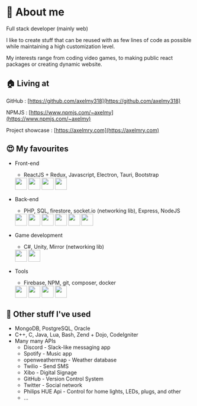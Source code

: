 # 👋 About me 
Full stack developer (mainly web)

I like to create stuff that can be reused with as few lines of code as possible while maintaining a high customization level.

My interests range from coding video games, to making public react packages or creating dynamic website.

## 🏠 Living at 
GitHub : [https://github.com/axelmy318](https://github.com/axelmy318)

NPMJS : [https://www.npmjs.com/~axelmy](https://www.npmjs.com/~axelmy)

Project showcase : [https://axelmry.com](https://axelmry.com)

## 😍 My favourites 
 - Front-end
   - ReactJS + Redux, Javascript, Electron, Tauri, Bootstrap
    <img src="https://cdn.jsdelivr.net/gh/devicons/devicon/icons/react/react-original.svg" width='32px' />
    <img src="https://cdn.jsdelivr.net/gh/devicons/devicon/icons/redux/redux-original.svg" width='32px' />
    <img src="https://cdn.jsdelivr.net/gh/devicons/devicon/icons/electron/electron-original.svg" width='32px' />
    <img src="https://cdn.jsdelivr.net/gh/devicons/devicon/icons/bootstrap/bootstrap-original.svg" width='32px' />
    
 - Back-end
   - PHP, SQL, firestore, socket.io (networking lib), Express, NodeJS
   <img src="https://cdn.jsdelivr.net/gh/devicons/devicon/icons/php/php-plain.svg"  width='32px'/>
   <img src="https://cdn.jsdelivr.net/gh/devicons/devicon/icons/mysql/mysql-original.svg"  width='32px' />    
   <img src="https://cdn.jsdelivr.net/gh/devicons/devicon/icons/firebase/firebase-plain.svg"  width='32px' />
   <img src="https://cdn.jsdelivr.net/gh/devicons/devicon/icons/socketio/socketio-original.svg"  width='32px' />
   <img src="https://cdn.jsdelivr.net/gh/devicons/devicon/icons/express/express-original.svg"  width='32px' />
   <img src="https://cdn.jsdelivr.net/gh/devicons/devicon/icons/nodejs/nodejs-original.svg" width='32px' />
          
 - Game development
   - C#, Unity, Mirror (networking lib)
   <img src="https://cdn.jsdelivr.net/gh/devicons/devicon/icons/csharp/csharp-original.svg" width='32px' />
   <img src="https://cdn.jsdelivr.net/gh/devicons/devicon/icons/unity/unity-original.svg" width='32px' />
          
 - Tools
   - Firebase, NPM, git, composer, docker
   <img src="https://cdn.jsdelivr.net/gh/devicons/devicon/icons/firebase/firebase-plain.svg"  width='32px' />
   <img src="https://cdn.jsdelivr.net/gh/devicons/devicon/icons/npm/npm-original-wordmark.svg"  width='32px' />
   <img src="https://cdn.jsdelivr.net/gh/devicons/devicon/icons/git/git-original.svg"  width='32px' />
   <img src="https://cdn.jsdelivr.net/gh/devicons/devicon/icons/docker/docker-original.svg"  width='32px' />
          
          

## 👀 Other stuff I've used 
 - MongoDB, PostgreSQL, Oracle
 - C++, C, Java, Lua, Bash, Zend + Dojo, CodeIgniter
 - Many many APIs 
   - Discord - Slack-like messaging app
   - Spotify - Music app
   - openweathermap - Weather database
   - Twilio - Send SMS
   - Xibo - Digital Signage
   - GitHub - Version Control System
   - Twitter - Social network
   - Philips HUE Api - Control for home lights, LEDs, plugs, and other
   - ...
